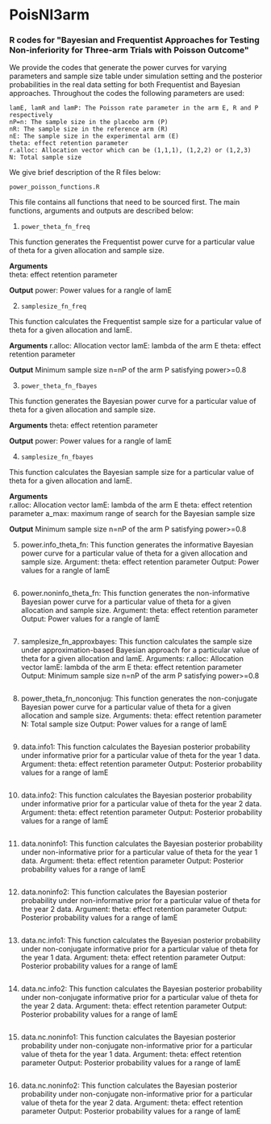 # PoisNI3arm
### R codes for "Bayesian and Frequentist Approaches for Testing Non-inferiority for Three-arm Trials with Poisson Outcome"

We provide the codes that generate the power curves for varying parameters and sample size table under simulation setting and the posterior probabilities in the real data setting for both Frequentist and Bayesian approaches. Throughout the codes the following parameters are used:

```
lamE, lamR and lamP: The Poisson rate parameter in the arm E, R and P respectively
nP=n: The sample size in the placebo arm (P)
nR: The sample size in the reference arm (R)
nE: The sample size in the experimental arm (E)
theta: effect retention parameter
r.alloc: Allocation vector which can be (1,1,1), (1,2,2) or (1,2,3)
N: Total sample size
```

We give brief description of the R files below:


`power_poisson_functions.R` 

This file contains all functions that need to be sourced first. The main functions, arguments and outputs are described below:


1. `power_theta_fn_freq`

This function generates the Frequentist power curve for a particular value of theta for a given allocation and sample size.

**Arguments**  
theta: effect retention parameter

**Output** 
power: Power values for a rangle of lamE


2. `samplesize_fn_freq`

This function calculates the Frequentist sample size for a particular value of theta for a given allocation and lamE.

**Arguments** 
r.alloc: Allocation vector
lamE: lambda of the arm E
theta: effect retention parameter

**Output** 
Minimum sample size n=nP of the arm P satisfying power>=0.8


3. `power_theta_fn_fbayes`

This function generates the Bayesian power curve for a particular value of theta for a given allocation and sample size.

**Arguments** 
theta: effect retention parameter

**Output** 
power: Power values for a rangle of lamE


4. `samplesize_fn_fbayes`

This function calculates the Bayesian sample size for a particular value of theta for a given allocation and lamE.

**Arguments**  
r.alloc: Allocation vector
lamE: lambda of the arm E
theta: effect retention parameter
a_max: maximum range of search for the Bayesian sample size

**Output** 
Minimum sample size n=nP of the arm P satisfying power>=0.8


5. power.info_theta_fn: This function generates the informative Bayesian power curve for a particular value of theta for a given allocation and sample size.
Argument: theta: effect retention parameter
Output: Power values for a rangle of lamE
```

```
6. power.noninfo_theta_fn: This function generates the non-informative Bayesian power curve for a particular value of theta for a given allocation and sample size.
Argument: theta: effect retention parameter
Output: Power values for a rangle of lamE
```

```
7. samplesize_fn_approxbayes: This function calculates the sample size under approximation-based Bayesian approach for a particular value of theta for a given allocation and lamE.
Arguments: 
r.alloc: Allocation vector
lamE: lambda of the arm E
theta: effect retention parameter
Output: Minimum sample size n=nP of the arm P satisfying power>=0.8
```

```
8. power_theta_fn_nonconjug: This function generates the non-conjugate Bayesian power curve for a particular value of theta for a given allocation and sample size.
Arguments: 
theta: effect retention parameter
N: Total sample size
Output: Power values for a range of lamE
```

```
9. data.info1: This function calculates the Bayesian posterior probability under informative prior for a particular value of theta for the year 1 data.
Argument: theta: effect retention parameter
Output: Posterior probability values for a range of lamE
```

```
10. data.info2: This function calculates the Bayesian posterior probability under informative prior for a particular value of theta for the year 2 data.
Argument: theta: effect retention parameter
Output: Posterior probability values for a range of lamE
```

```
11. data.noninfo1: This function calculates the Bayesian posterior probability under non-informative prior for a particular value of theta for the year 1 data.
Argument: theta: effect retention parameter
Output: Posterior probability values for a range of lamE
```

```
12. data.noninfo2: This function calculates the Bayesian posterior probability under non-informative prior for a particular value of theta for the year 2 data.
Argument: theta: effect retention parameter
Output: Posterior probability values for a range of lamE
```

```
13. data.nc.info1: This function calculates the Bayesian posterior probability under non-conjugate informative prior for a particular value of theta for the year 1 data.
Argument: theta: effect retention parameter
Output: Posterior probability values for a range of lamE
```

```
14. data.nc.info2: This function calculates the Bayesian posterior probability under non-conjugate informative prior for a particular value of theta for the year 2 data.
Argument: theta: effect retention parameter
Output: Posterior probability values for a range of lamE
```

```
15. data.nc.noninfo1: This function calculates the Bayesian posterior probability under non-conjugate non-informative prior for a particular value of theta for the year 1 data.
Argument: theta: effect retention parameter
Output: Posterior probability values for a range of lamE
```

```
16. data.nc.noninfo2: This function calculates the Bayesian posterior probability under non-conjugate non-informative prior for a particular value of theta for the year 2 data.
Argument: theta: effect retention parameter
Output: Posterior probability values for a range of lamE
```


